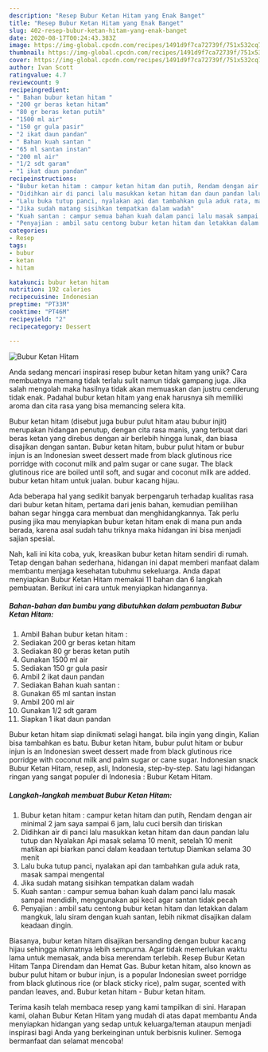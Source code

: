 ```yaml
---
description: "Resep Bubur Ketan Hitam yang Enak Banget"
title: "Resep Bubur Ketan Hitam yang Enak Banget"
slug: 402-resep-bubur-ketan-hitam-yang-enak-banget
date: 2020-08-17T00:24:43.383Z
image: https://img-global.cpcdn.com/recipes/1491d9f7ca72739f/751x532cq70/bubur-ketan-hitam-foto-resep-utama.jpg
thumbnail: https://img-global.cpcdn.com/recipes/1491d9f7ca72739f/751x532cq70/bubur-ketan-hitam-foto-resep-utama.jpg
cover: https://img-global.cpcdn.com/recipes/1491d9f7ca72739f/751x532cq70/bubur-ketan-hitam-foto-resep-utama.jpg
author: Ivan Scott
ratingvalue: 4.7
reviewcount: 9
recipeingredient:
- " Bahan bubur ketan hitam "
- "200 gr beras ketan hitam"
- "80 gr beras ketan putih"
- "1500 ml air"
- "150 gr gula pasir"
- "2 ikat daun pandan"
- " Bahan kuah santan "
- "65 ml santan instan"
- "200 ml air"
- "1/2 sdt garam"
- "1 ikat daun pandan"
recipeinstructions:
- "Bubur ketan hitam : campur ketan hitam dan putih, Rendam dengan air minimal 2 jam saya sampai 6 jam, lalu cuci bersih dan tiriskan"
- "Didihkan air di panci lalu masukkan ketan hitam dan daun pandan lalu tutup dan Nyalakan Api masak selama 10 menit, setelah 10 menit matikan api biarkan panci dalam keadaan tertutup Diamkan selama 30 menit"
- "Lalu buka tutup panci, nyalakan api dan tambahkan gula aduk rata, masak sampai mengental"
- "Jika sudah matang sisihkan tempatkan dalam wadah"
- "Kuah santan : campur semua bahan kuah dalam panci lalu masak sampai mendidih, menggunakan api kecil agar santan tidak pecah"
- "Penyajian : ambil satu centong bubur ketan hitam dan letakkan dalam mangkuk, lalu siram dengan kuah santan, lebih nikmat disajikan dalam keadaan dingin."
categories:
- Resep
tags:
- bubur
- ketan
- hitam

katakunci: bubur ketan hitam 
nutrition: 192 calories
recipecuisine: Indonesian
preptime: "PT33M"
cooktime: "PT46M"
recipeyield: "2"
recipecategory: Dessert

---
```



![Bubur Ketan Hitam](https://img-global.cpcdn.com/recipes/1491d9f7ca72739f/751x532cq70/bubur-ketan-hitam-foto-resep-utama.jpg)

Anda sedang mencari inspirasi resep bubur ketan hitam yang unik? Cara membuatnya memang tidak terlalu sulit namun tidak gampang juga. Jika salah mengolah maka hasilnya tidak akan memuaskan dan justru cenderung tidak enak. Padahal bubur ketan hitam yang enak harusnya sih memiliki aroma dan cita rasa yang bisa memancing selera kita.

Bubur ketan hitam (disebut juga bubur pulut hitam atau bubur injit) merupakan hidangan penutup, dengan cita rasa manis, yang terbuat dari beras ketan yang direbus dengan air berlebih hingga lunak, dan biasa disajikan dengan santan. Bubur ketan hitam, bubur pulut hitam or bubur injun is an Indonesian sweet dessert made from black glutinous rice porridge with coconut milk and palm sugar or cane sugar. The black glutinous rice are boiled until soft, and sugar and coconut milk are added. bubur ketan hitam untuk jualan. bubur kacang hijau.

Ada beberapa hal yang sedikit banyak berpengaruh terhadap kualitas rasa dari bubur ketan hitam, pertama dari jenis bahan, kemudian pemilihan bahan segar hingga cara membuat dan menghidangkannya. Tak perlu pusing jika mau menyiapkan bubur ketan hitam enak di mana pun anda berada, karena asal sudah tahu triknya maka hidangan ini bisa menjadi sajian spesial.


Nah, kali ini kita coba, yuk, kreasikan bubur ketan hitam sendiri di rumah. Tetap dengan bahan sederhana, hidangan ini dapat memberi manfaat dalam membantu menjaga kesehatan tubuhmu sekeluarga. Anda dapat menyiapkan Bubur Ketan Hitam memakai 11 bahan dan 6 langkah pembuatan. Berikut ini cara untuk menyiapkan hidangannya.

<!--inarticleads1-->

##### Bahan-bahan dan bumbu yang dibutuhkan dalam pembuatan Bubur Ketan Hitam:

1. Ambil  Bahan bubur ketan hitam :
1. Sediakan 200 gr beras ketan hitam
1. Sediakan 80 gr beras ketan putih
1. Gunakan 1500 ml air
1. Sediakan 150 gr gula pasir
1. Ambil 2 ikat daun pandan
1. Sediakan  Bahan kuah santan :
1. Gunakan 65 ml santan instan
1. Ambil 200 ml air
1. Gunakan 1/2 sdt garam
1. Siapkan 1 ikat daun pandan


Bubur ketan hitam siap dinikmati selagi hangat. bila ingin yang dingin, Kalian bisa tambahkan es batu. Bubur ketan hitam, bubur pulut hitam or bubur injun is an Indonesian sweet dessert made from black glutinous rice porridge with coconut milk and palm sugar or cane sugar. Indonesian snack Bubur Ketan Hitam, resep, asli, Indonesia, step-by-step. Satu lagi hidangan ringan yang sangat populer di Indonesia : Bubur Ketam Hitam. 

<!--inarticleads2-->

##### Langkah-langkah membuat Bubur Ketan Hitam:

1. Bubur ketan hitam : campur ketan hitam dan putih, Rendam dengan air minimal 2 jam saya sampai 6 jam, lalu cuci bersih dan tiriskan
1. Didihkan air di panci lalu masukkan ketan hitam dan daun pandan lalu tutup dan Nyalakan Api masak selama 10 menit, setelah 10 menit matikan api biarkan panci dalam keadaan tertutup Diamkan selama 30 menit
1. Lalu buka tutup panci, nyalakan api dan tambahkan gula aduk rata, masak sampai mengental
1. Jika sudah matang sisihkan tempatkan dalam wadah
1. Kuah santan : campur semua bahan kuah dalam panci lalu masak sampai mendidih, menggunakan api kecil agar santan tidak pecah
1. Penyajian : ambil satu centong bubur ketan hitam dan letakkan dalam mangkuk, lalu siram dengan kuah santan, lebih nikmat disajikan dalam keadaan dingin.


Biasanya, bubur ketan hitam disajikan bersanding dengan bubur kacang hijau sehingga nikmatnya lebih sempurna. Agar tidak memerlukan waktu lama untuk memasak, anda bisa merendam terlebih. Resep Bubur Ketan Hitam Tanpa Direndam dan Hemat Gas. Bubur ketan hitam, also known as bubur pulut hitam or bubur injun, is a popular Indonesian sweet porridge from black glutinous rice (or black sticky rice), palm sugar, scented with pandan leaves, and. Bubur ketan hitam - Bubur ketan hitam. 

Terima kasih telah membaca resep yang kami tampilkan di sini. Harapan kami, olahan Bubur Ketan Hitam yang mudah di atas dapat membantu Anda menyiapkan hidangan yang sedap untuk keluarga/teman ataupun menjadi inspirasi bagi Anda yang berkeinginan untuk berbisnis kuliner. Semoga bermanfaat dan selamat mencoba!
